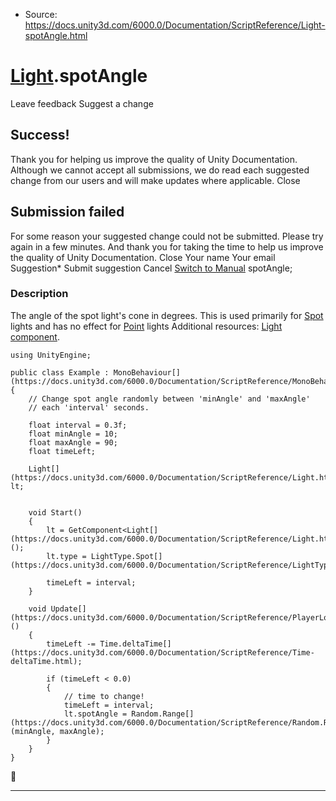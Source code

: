 * Source: https://docs.unity3d.com/6000.0/Documentation/ScriptReference/Light-spotAngle.html

#  [Light](https://docs.unity3d.com/6000.0/Documentation/ScriptReference/Light.html).spotAngle
Leave feedback
Suggest a change
## Success!
Thank you for helping us improve the quality of Unity Documentation. Although we cannot accept all submissions, we do read each suggested change from our users and will make updates where applicable.
Close
## Submission failed
For some reason your suggested change could not be submitted. Please <a>try again</a> in a few minutes. And thank you for taking the time to help us improve the quality of Unity Documentation.
Close
Your name Your email Suggestion* Submit suggestion
Cancel
[Switch to Manual](https://docs.unity3d.com/6000.0/Documentation/Manual/class-Light.html "Go to Light Component in the Manual")
spotAngle; 
### Description
The angle of the spot light's cone in degrees.
This is used primarily for [Spot](https://docs.unity3d.com/6000.0/Documentation/ScriptReference/LightType.Spot.html) lights and has no effect for [Point](https://docs.unity3d.com/6000.0/Documentation/ScriptReference/LightType.Point.html) lights Additional resources: [Light component](https://docs.unity3d.com/6000.0/Documentation/Manual/class-Light.html).
```
using UnityEngine;  
  
public class Example : MonoBehaviour[](https://docs.unity3d.com/6000.0/Documentation/ScriptReference/MonoBehaviour.html)
{
    // Change spot angle randomly between 'minAngle' and 'maxAngle'
    // each 'interval' seconds.  
  
    float interval = 0.3f;
    float minAngle = 10;
    float maxAngle = 90;
    float timeLeft;  
  
    Light[](https://docs.unity3d.com/6000.0/Documentation/ScriptReference/Light.html) lt;  
  

    void Start()
    {
        lt = GetComponent<Light[](https://docs.unity3d.com/6000.0/Documentation/ScriptReference/Light.html)>();
        lt.type = LightType.Spot[](https://docs.unity3d.com/6000.0/Documentation/ScriptReference/LightType.Spot.html);  
  
        timeLeft = interval;
    }  
  
    void Update[](https://docs.unity3d.com/6000.0/Documentation/ScriptReference/PlayerLoop.Update.html)()
    {
        timeLeft -= Time.deltaTime[](https://docs.unity3d.com/6000.0/Documentation/ScriptReference/Time-deltaTime.html);  
  
        if (timeLeft < 0.0)
        {
            // time to change!
            timeLeft = interval;
            lt.spotAngle = Random.Range[](https://docs.unity3d.com/6000.0/Documentation/ScriptReference/Random.Range.html)(minAngle, maxAngle);
        }
    }
}

```

* * *
